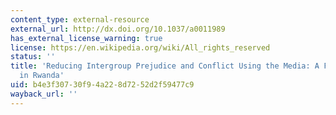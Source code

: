 ```yaml
---
content_type: external-resource
external_url: http://dx.doi.org/10.1037/a0011989
has_external_license_warning: true
license: https://en.wikipedia.org/wiki/All_rights_reserved
status: ''
title: 'Reducing Intergroup Prejudice and Conflict Using the Media: A Field Experiment
  in Rwanda'
uid: b4e3f307-30f9-4a22-8d72-52d2f59477c9
wayback_url: ''
---
```

